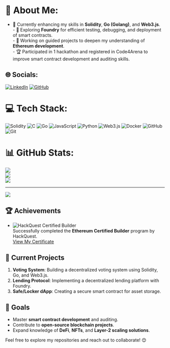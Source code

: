 # 💫 About Me:
- 🌱 Currently enhancing my skills in **Solidity**, **Go (Golang)**, and **Web3.js**.<br>- 🔭 Exploring **Foundry** for efficient testing, debugging, and deployment of smart contracts.<br>- 💼 Working on guided projects to deepen my understanding of **Ethereum development**.<br>- 🏆 Participated in 1 hackathon and registered in Code4Arena to improve smart contract development and auditing skills.

## 🌐 Socials:
[![LinkedIn](https://img.shields.io/badge/LinkedIn-%230077B5.svg?logo=linkedin&logoColor=white)](https://linkedin.com/in/nagatejakachapuram) 
[![GitHub](https://img.shields.io/badge/GitHub-%23121011.svg?logo=github&logoColor=white)](https://github.com/nagatejakachapuram)

# 💻 Tech Stack:
![Solidity](https://img.shields.io/badge/Solidity-%23363636.svg?style=for-the-badge&logo=solidity&logoColor=white) ![C](https://img.shields.io/badge/c-%2300599C.svg?style=for-the-badge&logo=c&logoColor=white) ![Go](https://img.shields.io/badge/go-%2300ADD8.svg?style=for-the-badge&logo=go&logoColor=white) ![JavaScript](https://img.shields.io/badge/javascript-%23323330.svg?style=for-the-badge&logo=javascript&logoColor=%23F7DF1E) ![Python](https://img.shields.io/badge/python-3670A0?style=for-the-badge&logo=python&logoColor=ffdd54) ![Web3.js](https://img.shields.io/badge/web3.js-F16822?style=for-the-badge&logo=web3.js&logoColor=white)  ![Docker](https://img.shields.io/badge/docker-%230db7ed.svg?style=for-the-badge&logo=docker&logoColor=white) ![GitHub](https://img.shields.io/badge/github-%23121011.svg?style=for-the-badge&logo=github&logoColor=white) ![Git](https://img.shields.io/badge/git-%23F05033.svg?style=for-the-badge&logo=git&logoColor=white)

# 📊 GitHub Stats:
![](https://github-readme-stats.vercel.app/api?username=nagatejakachapuram&theme=dark&hide_border=false&include_all_commits=false&count_private=false)<br/>
![](https://github-readme-streak-stats.herokuapp.com/?user=nagatejakachapuram&theme=dark&hide_border=false)<br/>
![](https://github-readme-stats.vercel.app/api/top-langs/?username=nagatejakachapuram&theme=dark&hide_border=false&include_all_commits=false&count_private=false&layout=compact)

---

[![](https://visitcount.itsvg.in/api?id=nagatejakachapuram&icon=0&color=0)](https://visitcount.itsvg.in)

## 🏆 Achievements
- ![HackQuest Certified Builder](https://img.shields.io/badge/HackQuest-Certified%20Builder-blue?style=flat-square&logo=ethereum)  
  Successfully completed the **Ethereum Certified Builder** program by HackQuest.  
  [View My Certificate](https://www.hackquest.io/api/certificate/Kachapuram%20Nagateja%20-1001673.png)

## 🌟 Current Projects
1. **Voting System**: Building a decentralized voting system using Solidity, Go, and Web3.js.
2. **Lending Protocol**: Implementing a decentralized lending platform with Foundry.
3. **Safe/Locker dApp**: Creating a secure smart contract for asset storage.

## 🎯 Goals
- Master **smart contract development** and auditing.
- Contribute to **open-source blockchain projects**.
- Expand knowledge of **DeFi**, **NFTs**, and **Layer-2 scaling solutions**.

Feel free to explore my repositories and reach out to collaborate! 😊


